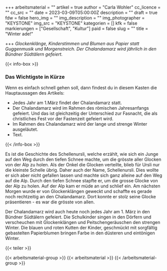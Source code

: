 +++
arbeitsmaterial = ""
artikel = true
author = "Carla Wohler"
cc_licence = ""
cc_src = ""
date = 2023-03-09T05:00:00Z
description = ""
draft = true
fdw = false
hero_img = ""
img_description = ""
img_photographer = "KEYSTONE"
img_src = "KEYSTONE"
kategorien = []
kfk = false
markierungen = ["Gesellschaft", "Kultur"]
paid = false
slug = ""
title = "Winter ade!"

+++
_Glockenklänge, Kinderstimmen und Blumen aus Papier statt Guggenmusik und Morgenstreich. Der Chalandamarz wird jährlich in den Bündner Südtälern gefeiert._

{{< info-box >}} <h3>Das Wichtigste in Kürze</h3>

<p>Wenn es einfach schnell gehen soll, dann findest du in diesem Kasten die Hauptaussagen des Artikels:</p>

<ul>

<li>Jedes Jahr am 1.März findet der Chalandamarz statt.</li>

<li>Der Chalandamarz wird im Rahmen des römischen Jahresanfangs gefeiert. Und das ist gleichzeitig der Unterschied zur Fasnacht, die als christliches Fest vor der Fastenzeit gefeiert wird.</li>

<li>Im Rahmen des Chalandamarz wird der lange und strenge Winter ausgeläutet.</li>

<li>Text.</li>

</ul> {{< /info-box >}}

Es ist die Geschichte des Schellenursli, welche erzählt, wie sich ein Junge auf den Weg durch den tiefen Schnee machte, um die grösste aller Glocken von der Alp zu holen. Als der Onkel die Glocken verteilte, blieb für Ursli nur die kleinste Schelle übrig. Daher auch der Name, Schellenursli. Dies wollte er sich aber nicht gefallen lassen und machte sich ganz alleine auf den Weg auf die Alp. Durch den tiefen Schnee stapfte er, um die grosse Glocke von der Alp zu holen. Auf der Alp kam er müde an und schlief ein. Am nächsten Morgen wurde er von Glockenklängen geweckt und schaffte es gerade noch rechtzeitig an den Chalandamarz. Dort konnte er stolz seine Glocke präsentieren - es war die grösste von allen.

Der Chalandamarz wird auch heute noch jedes Jahr am 1. März in den Bündner Südtälern gefeiert. Die Schulkinder singen in den Dörfern und verscheuchen mit Glockenklängen und Peitschengeräuschen den strengen Winter. Die blauen und roten Kutten der Kinder, geschmückt mit sorgfältig gebastelten Papierblumen bringen Farbe in den düsteren und eintönigen Winter.

{{< teiler >}}

{{< arbeitsmaterial-group >}} {{< arbeitsmaterial >}} {{< /arbeitsmaterial-group >}}